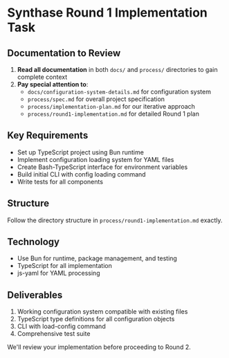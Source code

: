 # Synthase Round 1 Implementation Task

## Documentation to Review
1. **Read all documentation** in both `docs/` and `process/` directories to gain complete context
2. **Pay special attention to**:
   - `docs/configuration-system-details.md` for configuration system
   - `process/spec.md` for overall project specification
   - `process/implementation-plan.md` for our iterative approach
   - `process/round1-implementation.md` for detailed Round 1 plan

## Key Requirements
- Set up TypeScript project using Bun runtime
- Implement configuration loading system for YAML files
- Create Bash-TypeScript interface for environment variables
- Build initial CLI with config loading command
- Write tests for all components

## Structure
Follow the directory structure in `process/round1-implementation.md` exactly.

## Technology
- Use Bun for runtime, package management, and testing
- TypeScript for all implementation
- js-yaml for YAML processing

## Deliverables
1. Working configuration system compatible with existing files
2. TypeScript type definitions for all configuration objects
3. CLI with load-config command
4. Comprehensive test suite

We'll review your implementation before proceeding to Round 2. 
